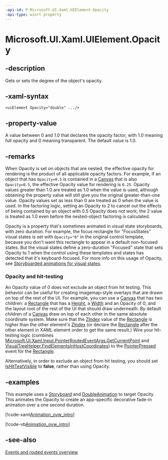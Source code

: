 ```yaml
---
-api-id: P:Microsoft.UI.Xaml.UIElement.Opacity
-api-type: winrt property
---
```


<!-- Property syntax
public double Opacity { get;  set; }
-->

# Microsoft.UI.Xaml.UIElement.Opacity

## -description
Gets or sets the degree of the object's opacity.

## -xaml-syntax
```xaml
<uiElement Opacity="double" .../>
```


## -property-value
A value between 0 and 1.0 that declares the opacity factor, with 1.0 meaning full opacity and 0 meaning transparent. The default value is 1.0.

## -remarks
When Opacity is set on objects that are nested, the effective opacity for rendering is the product of all applicable opacity factors. For example, if an object that has `Opacity=0.5` is contained in a [Canvas](../microsoft.ui.xaml.controls/canvas.md) that is also `Opacity=0.5`, the effective Opacity value for rendering is `0.25`. Opacity values greater than 1.0 are treated as 1.0 when the value is used, although obtaining the property value will still give you the original greater-than-one value. Opacity values set as less than 0 are treated as 0 when the value is used. In the factoring logic, setting an Opacity to 2 to cancel out the effects of being contained by an object with 0.5 Opacity does not work; the 2 value is treated as 1.0 even before the nested-object factoring is calculated.

Opacity is a property that's sometimes animated in visual state storyboards, with zero duration. For example, the focus rectangle for "FocusStates" visual states is set with `Opacity="0"` in the original control template, because you don't want this rectangle to appear in a default non-focused states. But the visual states define a zero-duration "Focused" state that sets Opacity to 1 when the control using these templates and states has detected that it's keyboard-focused. For more info on this usage of Opacity, see [Storyboarded animations for visual states](/previous-versions/windows/apps/jj819808(v=win.10)).

### Opacity and hit-testing

An Opacity value of 0 does not exclude an object from hit testing. This behavior can be useful for creating imagemap-style overlays that are drawn on top of the rest of the UI. For example, you can use a [Canvas](../microsoft.ui.xaml.controls/canvas.md) that has two children: a [Rectangle](../microsoft.ui.xaml.shapes/rectangle.md) that has a [Height](frameworkelement_height.md), a [Width](frameworkelement_width.md) and an Opacity of 0, and the layout root of the rest of the UI that should draw underneath. By default children of a [Canvas](../microsoft.ui.xaml.controls/canvas.md) draw on top of each other in the same absolute coordinate system. Make sure that the [ZIndex](/windows/winui/api/microsoft.ui.xaml.controls.canvas#xaml-attached-properties) value of the [Rectangle](../microsoft.ui.xaml.shapes/rectangle.md) is higher than the other element's [ZIndex](/windows/winui/api/microsoft.ui.xaml.controls.canvas#xaml-attached-properties) (or declare the [Rectangle](../microsoft.ui.xaml.shapes/rectangle.md) after the other element in XAML element order to get the same result.) Wire your hit-testing logic (combines [Microsoft.UI.Xaml.Input.PointerRoutedEventArgs.GetCurrentPoint](../microsoft.ui.xaml.input/pointerroutedeventargs_getcurrentpoint_293890010.md) and [VisualTreeHelper.FindElementsInHostCoordinates](/uwp/api/windows.ui.xaml.media.visualtreehelper.findelementsinhostcoordinates(windows.foundation.point,windows.ui.xaml.uielement))) to the [PointerPressed](uielement_pointerpressed.md) event for the [Rectangle](../microsoft.ui.xaml.shapes/rectangle.md).

Alternatively, in order to exclude an object from hit testing, you should set [IsHitTestVisible](uielement_ishittestvisible.md) to **false**, rather than using Opacity.

## -examples
This example uses a [Storyboard](../microsoft.ui.xaml.media.animation/storyboard.md) and [DoubleAnimation](../microsoft.ui.xaml.media.animation/doubleanimation.md) to target Opacity. This animates the Opacity to create an app-specific decorative fade-in animation over a one second duration.



[!code-xaml[Animation_ovw_intro](../microsoft.ui.xaml/code/animation_ovw_intro/csharp/Page.xaml#SnippetAnimation_ovw_intro)]

[!code-vb[Animation_ovw_intro](../microsoft.ui.xaml/code/animation_ovw_intro/vbnet/Page.xaml.vb#SnippetAnimation_ovw_intro_code)]

## -see-also
[Events and routed events overview](/windows/uwp/xaml-platform/events-and-routed-events-overview)
